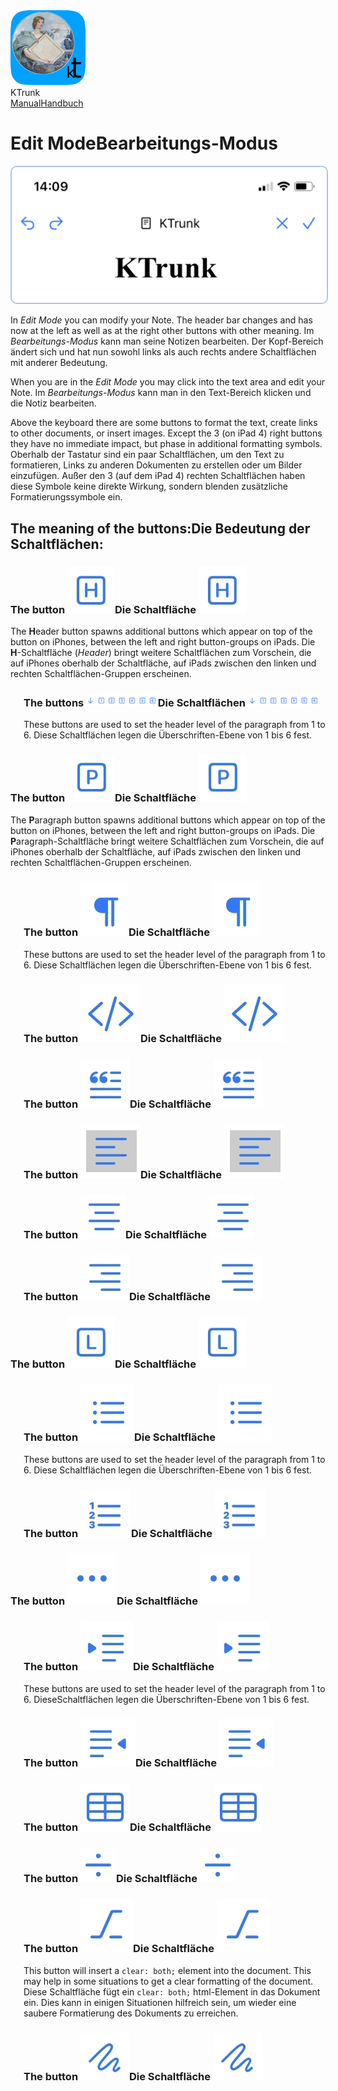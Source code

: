
<div class="logoRow">
  <div class="logoColumn logoColumnLeft">
    <img src="./../logo120.png">
  </div>
  <div class="logoColumn logoColumnRight">
    <div class="vCentered">
      <div class="logoTitle">KTrunk</div>
      <div class="logoTitle"><a href="./../Manual.html"><span class="en">Manual</span><span class="de">Handbuch</span></a></div>
    </div>
  </div>
</div>

# <span class="en">Edit Mode</span><span class="de">Bearbeitungs-Modus</span>

<img src="EditMode.jpg" style="border: 2px solid #B0C4DE; border-radius: 10px;">

<span class="en">In <i>Edit Mode</i> you can modify your Note. The header bar changes and has now at the left as well as at the right other buttons with other meaning.</span>
<span class="de">Im <i>Bearbeitungs-Modus</i> kann man seine Notizen bearbeiten. Der Kopf-Bereich ändert sich und hat nun sowohl links als auch rechts andere Schaltflächen mit anderer Bedeutung.</span>

<span class="en">When you are in the <i>Edit Mode</i> you may click into the text area and edit your Note.</span>
<span class="de">Im <i>Bearbeitungs-Modus</i> kann man in den Text-Bereich klicken und die Notiz bearbeiten.</span>

<span class="en">Above the keyboard there are some buttons to format the text, create links to other documents, or insert images. Except the 3 (on iPad 4) right buttons they have no immediate impact, but phase in additional formatting symbols.</span>
<span class="de">Oberhalb der Tastatur sind ein paar Schaltflächen, um den Text zu formatieren, Links zu anderen Dokumenten zu erstellen oder um Bilder einzufügen. Außer den 3 (auf dem iPad 4) rechten Schaltflächen haben diese Symbole keine direkte Wirkung, sondern blenden zusätzliche Formatierungssymbole ein.</span>

<h2><span class="en">The meaning of the buttons:</span><span class="de">Die Bedeutung der Schaltflächen:</span></h2>

<h3><span class="en">The button <img src="EditButtonH.jpg" class="inLine"></span><span class="de">Die Schaltfläche <img src="EditButtonH.jpg" class="inLine"></span></h3>

<span class="en">The <b>H</b>eader button spawns additional buttons which appear on top of the button on iPhones, between the left and right button-groups on iPads.</span>
<span class="de">Die <b>H</b>-Schaltfläche (<i>Header</i>) bringt weitere Schaltflächen zum Vorschein, die auf iPhones oberhalb der Schaltfläche, auf iPads zwischen den linken und rechten Schaltflächen-Gruppen erscheinen.</span>

<div style="margin-left: 1.5em">
  <h3><span class="en">The buttons <img src="EditButtonHn.jpg" class="inLine" style="Width: 7em;"></span><span class="de">Die Schaltflächen <img src="EditButtonHn.jpg" class="inLine" style="Width: 7em;"></span></h3>

  <span class="en">These buttons are used to set the header level of the paragraph from 1 to 6.</span>
  <span class="de">Diese Schaltflächen legen die Überschriften-Ebene von 1 bis 6 fest.</span>
</div>

<h3><span class="en">The button <img src="EditButtonP.jpg" class="inLine"></span><span class="de">Die Schaltfläche <img src="EditButtonP.jpg" class="inLine"></span></h3>

<span class="en">The <b>P</b>aragraph button spawns additional buttons which appear on top of the button on iPhones, between the left and right button-groups on iPads.</span>
<span class="de">Die <b>P</b>aragraph-Schaltfläche bringt weitere Schaltflächen zum Vorschein, die auf iPhones oberhalb der Schaltfläche, auf iPads zwischen den linken und rechten Schaltflächen-Gruppen erscheinen.</span>

<div style="margin-left: 1.5em">
  <h3><span class="en">The button <img src="EditButtonPP.jpg" class="inLine"></span><span class="de">Die Schaltfläche <img src="EditButtonPP.jpg" class="inLine"></span></h3>

  <span class="en">These buttons are used to set the header level of the paragraph from 1 to 6.</span>
  <span class="de">Diese Schaltflächen legen die Überschriften-Ebene von 1 bis 6 fest.</span>
  
  <h3><span class="en">The button <img src="EditButtonPC.jpg" class="inLine"></span><span class="de">Die Schaltfläche <img src="EditButtonPC.jpg" class="inLine"></span></h3>

  <h3><span class="en">The button <img src="EditButtonPQ.jpg" class="inLine"></span><span class="de">Die Schaltfläche <img src="EditButtonPQ.jpg" class="inLine"></span></h3>

  <h3><span class="en">The button <img src="EditButtonPAL.jpg" class="inLine"></span><span class="de">Die Schaltfläche <img src="EditButtonPAL.jpg" class="inLine"></span></h3>

  <h3><span class="en">The button <img src="EditButtonPAC.jpg" class="inLine"></span><span class="de">Die Schaltfläche <img src="EditButtonPAC.jpg" class="inLine"></span></h3>

  <h3><span class="en">The button <img src="EditButtonPAR.jpg" class="inLine"></span><span class="de">Die Schaltfläche <img src="EditButtonPAR.jpg" class="inLine"></span></h3>

</div>

<h3><span class="en">The button <img src="EditButtonL.jpg" class="inLine"></span><span class="de">Die Schaltfläche <img src="EditButtonL.jpg" class="inLine"></span></h3>

<div style="margin-left: 1.5em">
  <h3><span class="en">The button <img src="EditButtonLU.jpg" class="inLine"></span><span class="de">Die Schaltfläche <img src="EditButtonLU.jpg" class="inLine"></span></h3>

  <span class="en">These buttons are used to set the header level of the paragraph from 1 to 6.</span>
  <span class="de">Diese Schaltflächen legen die Überschriften-Ebene von 1 bis 6 fest.</span>
  
  <h3><span class="en">The button <img src="EditButtonLO.jpg" class="inLine"></span><span class="de">Die Schaltfläche <img src="EditButtonLO.jpg" class="inLine"></span></h3>

</div>

<h3><span class="en">The button <img src="EditButtonEllipis.jpg" class="inLine"></span><span class="de">Die Schaltfläche <img src="EditButtonEllipis.jpg" class="inLine"></span></h3>

<div style="margin-left: 1.5em">
  <h3><span class="en">The button <img src="EditButtonElIR.jpg" class="inLine"></span><span class="de">Die Schaltfläche <img src="EditButtonElIR.jpg" class="inLine"></span></h3>

  <span class="en">These buttons are used to set the header level of the paragraph from 1 to 6.</span>
  <span class="de">DieseSchaltflächen legen die Überschriften-Ebene von 1 bis 6 fest.</span>
  
  <h3><span class="en">The button <img src="EditButtonElIL.jpg" class="inLine"></span><span class="de">Die Schaltfläche <img src="EditButtonElIL.jpg" class="inLine"></span></h3>

  <h3><span class="en">The button <img src="EditButtonElTb.jpg" class="inLine"></span><span class="de">Die Schaltfläche <img src="EditButtonElTb.jpg" class="inLine"></span></h3>

  <h3><span class="en">The button <img src="EditButtonElHR.jpg" class="inLine"></span><span class="de">Die Schaltfläche <img src="EditButtonElHR.jpg" class="inLine"></span></h3>

  <h3><span class="en">The button <img src="EditButtonElCB.jpg" class="inLine"></span><span class="de">Die Schaltfläche <img src="EditButtonElCB.jpg" class="inLine"></span></h3>

  <span class="en">This button will insert a <code>clear: both;</code> element into the document. This may help in some situations to get a clear formatting of the document.</span>
  <span class="de">Diese Schaltfläche fügt ein <code>clear: both;</code> html-Element in das Dokument ein. Dies kann in einigen Situationen hilfreich sein, um wieder eine saubere Formatierung des Dokuments zu erreichen.</span>

  <h3><span class="en">The button <img src="EditButtonElClr.jpg" class="inLine"></span><span class="de">Die Schaltfläche <img src="EditButtonElClr.jpg" class="inLine"></span></h3>

  
</div>

<span class="en"></span>
<span class="de"></span>

<span class="en"></span>
<span class="de"></span>

<span class="en"></span>
<span class="de"></span>

<span class="en"></span>
<span class="de"></span>


<span class="en"></span>
<span class="de"></span>
